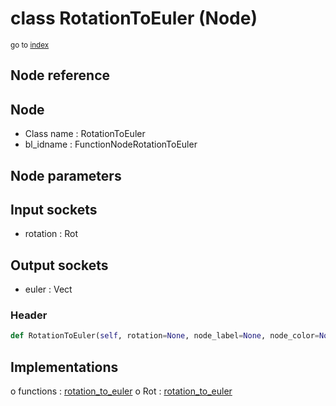 # class RotationToEuler (Node)

<sub>go to [index](/docs/index.md)</sub>

## Node reference

Node
----
 - Class name : RotationToEuler
 - bl_idname : FunctionNodeRotationToEuler

Node parameters
---------------

Input sockets
-------------
 - rotation : Rot

Output sockets
--------------
 - euler : Vect

### Header

``` python
def RotationToEuler(self, rotation=None, node_label=None, node_color=None):
```

## Implementations

o functions : [rotation_to_euler](#rotation_to_euler)
o Rot : [rotation_to_euler](#rotation_to_euler) 

